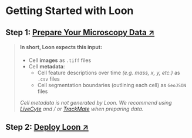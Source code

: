 # Getting Started with Loon

## Step 1: [Prepare Your Microscopy Data ↗](./data.md)
>
> #### In short, Loon expects this input:
> - Cell **images** as `.tiff` files
> - Cell **metadata**:
>   - Cell feature descriptions over time _(e.g. mass, x, y, etc.)_ as `.csv` files
>   - Cell segmentation boundaries (outlining each cell) as `GeoJSON` files
> 
> 
> _Cell metadata is not generated by Loon. We recommend using [LiveCyte](https://www.phasefocus.com/livecyte) and / or [TrackMate](https://imagej.net/plugins/trackmate/) when preparing data._

## Step 2: [Deploy Loon ↗](./quickstart.md)
